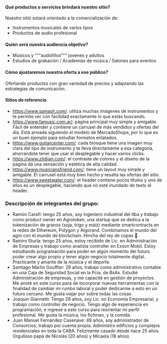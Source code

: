 #### Qué productos o servicios brindará nuestro sitio?
Nuestro sitió estará orientado a la comercialización de: 
- Instrumentos musicales de varios tipos 
- Productos de audio profesional

#### Quién será nuestra audiencia objetivo?
- Músicos y """audiófilos""" jovenes y adultos 
- Estudios de grabación / Academias de música / Salones para eventos

#### Cómo ajustaremos nuestra oferta a ese público?
Ofertando productos con gran variedad de precios y adaptando las estrategias de comunicación.

#### Sitios de referencia
- https://www.samash.com/: utiliza muchas imágenes de instrumentos y te permite ver con facilidad exactamente lo que estás buscando. 
- https://www.famusic.com.ar/: página principal muy simple y amigable. Fácil de entender y contiene un carrusel de más vendidos y ofertas del día. Está armada siguiendo el modelo de MercadoShops, por lo que es un buen ejemplo para estudiar formatos enlatados.  
- https://www.guitarcenter.com/: cada blosque tiene una imagen muy clara del tipo de instrumento y te lleva directamente a esa categoría, ahorrandote tener que usar el     desplegable y hacer varios clicks.
- https://www.zildjian.com/: el contraste de colores y el diseño de la página da una sensación y estética de alta calidad. 
- https://www.musiciansfriend.com/: tiene un layout muy simple y amigable. El carrusel está muy bien hecho y resalta las ofertas del sitio. 
- https://www.sweetwater.com/: el header contiene pocos títulos y uno de ellos es un desplegable, haciendo que no esté inundado de texto el header.


### Descripción de integrantes del grupo:

- Ramón Carafí: tengo 25 años, soy ingeniero industrial del itba y trabajo como product owner en Agrotoken, una startup que se dedica a la tokenización de granos (soja, trigo y maíz) mediante smartcontracts en la redes de Ethereum, Polygon y Algorand. Combinamos el mundo del agro con el mundo de blockchain. Hincha del rey de copas 👺.
- Ramiro Sturla: tengo 25 años, estoy recibido de Lic. en Administración de Empresas y trabajo como analista controller en Exxon Mobil. Estoy estudiando programación para poder en algún momento del futuro poder crear algo propio y tener algún negocio totalmente digital. Practicante y amante de la música y el deporte. 
- Santiago Martin Gouffier: 29 años, trabajo como administrativo contable en una Caja de Seguridad Social en la Pcia. de BsAs. Estudié Administración de empresas, y me capacité en gestión de proyectos. Me anoté en este curso para de incorporar nuevas herramientas con la finalidad de cambiar mi rumbo laboral y poder dedicarme a esto en un futuro cercano. Me gusta viajar por sobre todas las cosas.      
- Joaquin Giannetti: Tengo 28 años, soy Lic. en Economía Empresarial, y trabajo como controller de negocio. Tengo algo de experiencia en programación, e ingresé a este curso para reorientar mi perfil profesional. Me gusta la música, los fichines, y la comida.  
- Juan Manuel Fernández Casenave: 49 años, soy administrador de Consorcios, trabajo por cuenta propia. Administro edificios y complejos residenciales en toda la CABA. Felizmente casado desde hace 25 años. Orgulloso papá de Nicolás (20 años) y Micaela (18 años).
